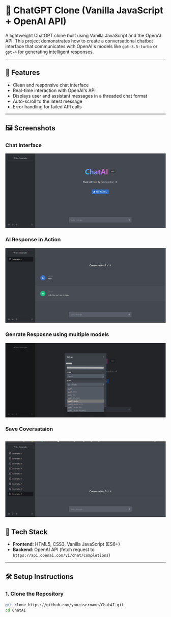 # 💬 ChatGPT Clone (Vanilla JavaScript + OpenAI API)

A lightweight ChatGPT clone built using Vanilla JavaScript and the OpenAI API. This project demonstrates how to create a conversational chatbot interface that communicates with OpenAI's models like `gpt-3.5-turbo` or `gpt-4` for generating intelligent responses.

---

## 🚀 Features

- Clean and responsive chat interface
- Real-time interaction with OpenAI's API
- Displays user and assistant messages in a threaded chat format
- Auto-scroll to the latest message
- Error handling for failed API calls

---

## 🖼️ Screenshots

###  Chat Interface
![Chat Interface](/img/1.png)

###  AI Response in Action
![AI Response](/img/3.png)

###  Genrate Resposne using multiple models
![models](/img/2.png)

###  Save Coversataion
![Conversation](/img/4.png)
---

## 🔧 Tech Stack

- **Frontend**: HTML5, CSS3, Vanilla JavaScript (ES6+)
- **Backend**: OpenAI API (fetch request to `https://api.openai.com/v1/chat/completions`)

---

## 🛠️ Setup Instructions

### 1. Clone the Repository

```bash
git clone https://github.com/yourusername/ChatAI.git
cd ChatAI
